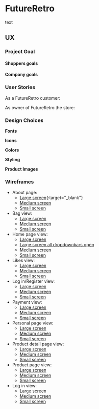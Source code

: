 # FutureRetro

text 

## UX
### Project Goal

#### Shoppers goals

#### Company goals

### User Stories

As a FutureRetro customer:

As owner of FutureRetro the store:

### Design Choices

**Fonts**

**Icons**

**Colors**

**Styling**

**Product Images**

### Wireframes

* About page:
    * [Large screen](https://ibb.co/5M8mwWJ){:target="_blank"}
    * [Medium screen](#)
    * [Small screen](#)
* Bag view:
    * [Large screen](https://ibb.co/42dwyXr)
    * [Medium screen]()
    * [Small screen]()
* Home page view:
    * [Large screen](https://ibb.co/TKZBJng)
    * [Large screen all dropdownbars open](https://ibb.co/tZ0B9YP)
    * [Medium screen](https://ibb.co/nfvFt6k)
    * [Small screen](https://ibb.co/fDWTCTb)
* Likes view:
    * [Large screen](https://ibb.co/hL7yxcm)
    * [Medium screen](#)
    * [Small screen](#)
* Log in/Register view:
    * [Large screen](https://ibb.co/CM8jzBB)
    * [Medium screen](https://ibb.co/K69Y0g6)
    * [Small screen](https://ibb.co/fdZnpRY)
* Payment view:
    * [Large screen](https://ibb.co/qW80Cpj)
    * [Medium screen](#)
    * [Small screen](#)
* Personal page view:
    * [Large screen](https://ibb.co/1zYgn64)
    * [Medium screen](#)
    * [Small screen](#)
* Product detail page view:
    * [Large screen](https://ibb.co/pyyVQ9h)
    * [Medium screen](https://ibb.co/4MSNwmr)
    * [Small screen](https://ibb.co/Rcqgg12)
* Product page view:
    * [Large screen](https://ibb.co/3Ts31Yn)
    * [Medium screen](https://ibb.co/ZJRMSbs)
    * [Small screen](https://ibb.co/QcH27mt)
* Log in view:
    * [Large screen]()
    * [Medium screen]()
    * [Small screen]()


